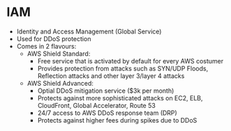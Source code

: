 # IAM

- Identity and Access Management (Global Service)
- Used for DDoS protection
- Comes in 2 flavours:
    - AWS Shield Standard:
        - Free service that is activated by default for every AWS costumer
        - Provides protection from attacks such as SYN/UDP Floods, Reflection attacks and other layer 3/layer 4 attacks
    - AWS Shield Advanced:
        - Optial DDoS mitigation service ($3k per month)
        - Protects against more sophisticated attacks on EC2, ELB, CloudFront, Global Accelerator, Route 53
        - 24/7 access to AWS DDoS response team (DRP)
        - Protects against higher fees during spikes due to DDoS